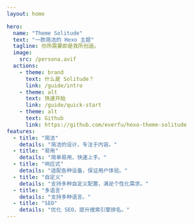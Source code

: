 ```yaml
---
layout: home

hero:
  name: "Theme Solitude"
  text: "一款简洁的 Hexo 主题"
  tagline: 你所需要即是我所创造。
  image:
    src: /persona.avif
  actions:
    - theme: brand
      text: 什么是 Solitude？
      link: /guide/intro
    - theme: alt
      text: 快速开始
      link: /guide/quick-start
    - theme: alt
      text: Github
      link: https://github.com/everfu/hexo-theme-solitude
features:
  - title: "简洁"
    details: "简洁的设计，专注于内容。"
  - title: "易用"
    details: "简单易用，快速上手。"
  - title: "响应式"
    details: "适配各种设备，保证用户体验。"
  - title: "自定义"
    details: "支持多种自定义配置，满足个性化需求。"
  - title: "多语言"
    details: "支持多种语言。"
  - title: "SEO"
    details: "优化 SEO，提升搜索引擎排名。"
---
```

